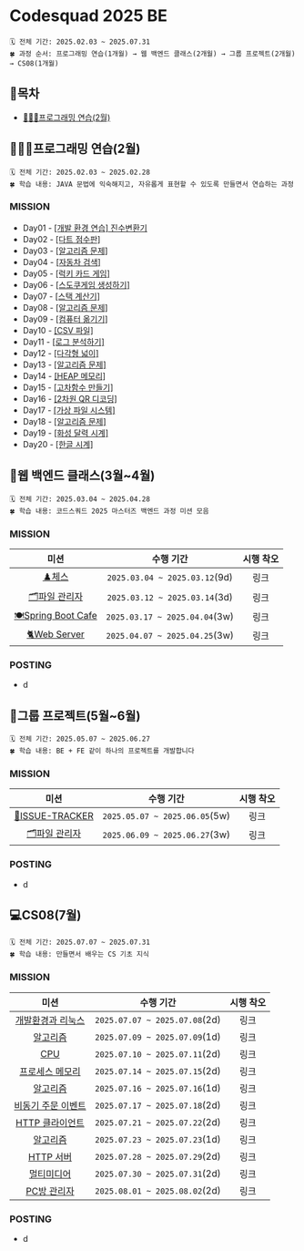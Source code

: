 # Codesquad 2025 BE

```aiignore
🗓️ 전체 기간: 2025.02.03 ~ 2025.07.31
🍀 과정 순서: 프로그래밍 연습(1개월) → 웹 백엔드 클래스(2개월) → 그룹 프로젝트(2개월) → CS08(1개월)
```

## 🍥목차
- [🧑🏻‍💻프로그래밍 연습(2월)](#🧑🏻‍💻-프로그래밍-연습(2월))


## 🧑🏻‍💻프로그래밍 연습(2월)
```aiignore
🗓️ 전체 기간: 2025.02.03 ~ 2025.02.28
🍀 학습 내용: JAVA 문법에 익숙해지고, 자유롭게 표현할 수 있도록 만들면서 연습하는 과정
```

### MISSION
- Day01 - [[개발 환경 연습] 진수변환기](https://gist.github.com/dorkem/e699f300d75d2d587eca2f2bca71f3cb)
- Day02 - [[다트 점수판]](https://gist.github.com/dorkem/e699f300d75d2d587eca2f2bca71f3cb)
- Day03 - [[알고리즘 문제]](https://gist.github.com/dorkem/e699f300d75d2d587eca2f2bca71f3cb)
- Day04 - [[자동차 검색]](https://gist.github.com/dorkem/e699f300d75d2d587eca2f2bca71f3cb)
- Day05 - [[럭키 카드 게임]](https://gist.github.com/dorkem/e699f300d75d2d587eca2f2bca71f3cb)
- Day06 - [[스도쿠게임 생성하기]](https://gist.github.com/dorkem/e699f300d75d2d587eca2f2bca71f3cb)
- Day07 - [[스택 계산기]](https://gist.github.com/dorkem/e699f300d75d2d587eca2f2bca71f3cb)
- Day08 - [[알고리즘 문제]](https://gist.github.com/dorkem/e699f300d75d2d587eca2f2bca71f3cb)
- Day09 - [[컴퓨터 옮기기]](https://gist.github.com/dorkem/e699f300d75d2d587eca2f2bca71f3cb)
- Day10 - [[CSV 파일]](https://gist.github.com/dorkem/e699f300d75d2d587eca2f2bca71f3cb)
- Day11 - [[로그 분석하기]](https://gist.github.com/dorkem/e699f300d75d2d587eca2f2bca71f3cb)
- Day12 - [[다각형 넓이]](https://gist.github.com/dorkem/e699f300d75d2d587eca2f2bca71f3cb)
- Day13 - [[알고리즘 문제]](https://gist.github.com/dorkem/e699f300d75d2d587eca2f2bca71f3cb)
- Day14 - [[HEAP 메모리]](https://gist.github.com/dorkem/e699f300d75d2d587eca2f2bca71f3cb)
- Day15 - [[고차함수 만들기]](https://gist.github.com/dorkem/e699f300d75d2d587eca2f2bca71f3cb)
- Day16 - [[2차원 QR 디코딩]](https://gist.github.com/dorkem/e699f300d75d2d587eca2f2bca71f3cb)
- Day17 - [[가상 파일 시스템]](https://gist.github.com/dorkem/e699f300d75d2d587eca2f2bca71f3cb)
- Day18 - [[알고리즘 문제]](https://gist.github.com/dorkem/e699f300d75d2d587eca2f2bca71f3cb)
- Day19 - [[화성 달력 시계]](https://gist.github.com/dorkem/e699f300d75d2d587eca2f2bca71f3cb)
- Day20 - [[한글 시계]](https://gist.github.com/dorkem/e699f300d75d2d587eca2f2bca71f3cb)

## 🧩웹 백엔드 클래스(3월~4월)
```aiignore
🗓️ 전체 기간: 2025.03.04 ~ 2025.04.28
🍀 학습 내용: 코드스쿼드 2025 마스터즈 백엔드 과정 미션 모음
```

### MISSION
|                               미션                                |            수행 기간            | 시행 착오 |
|:---------------------------------------------------------------:|:---------------------------:|:-----:|
|      [♟️체스](https://github.com/dorkem/be-chess/tree/main)       | `2025.03.04 ~ 2025.03.12`(9d) |  링크   |
|         [🗂️파일 관리자](https://github.com/dorkem/be-mdir)          | `2025.03.12 ~ 2025.03.14`(3d) |  링크   |
| [🍽️Spring Boot Cafe](https://github.com/dorkem/be-spring-cafe) | `2025.03.17 ~ 2025.04.04`(3w) |  링크   |
|      [🐈Web Server](https://github.com/dorkem/be-was-neon)      | `2025.04.07 ~ 2025.04.25`(3w) |  링크   |


### POSTING
- d

## 🧸그룹 프로젝트(5월~6월)
```aiignore
🗓️ 전체 기간: 2025.05.07 ~ 2025.06.27
🍀 학습 내용: BE + FE 같이 하나의 프로젝트를 개발합니다
```

### MISSION
|                               미션                                |             수행 기간             | 시행 착오 |
|:---------------------------------------------------------------:|:-----------------------------:|:-----:|
| [📰ISSUE-TRACKER](https://github.com/codesquad-masters2025-team05/issue-tracker) | `2025.05.07 ~ 2025.06.05`(5w) |  링크   |
|         [🗂️파일 관리자](https://github.com/dorkem/be-mdir)          | `2025.06.09 ~ 2025.06.27`(3w) |  링크   |


### POSTING
- d

## 💻CS08(7월)
```aiignore
🗓️ 전체 기간: 2025.07.07 ~ 2025.07.31
🍀 학습 내용: 만들면서 배우는 CS 기초 지식
```
### MISSION
|                                    미션                                    |             수행 기간             | 시행 착오 |
|:------------------------------------------------------------------------:|:-----------------------------:|:-----:|
|        [개발환경과 리눅스](https://github.com/dorkem/be-chess/tree/main)         | `2025.07.07 ~ 2025.07.08`(2d) |  링크   |
|              [알고리즘](https://github.com/dorkem/be-mdir)              | `2025.07.09 ~ 2025.07.09`(1d) |  링크   |
|     [CPU](https://github.com/dorkem/be-spring-cafe)      | `2025.07.10 ~ 2025.07.11`(2d) |  링크   |
|          [프로세스 메모리](https://github.com/dorkem/be-was-neon)           | `2025.07.14 ~ 2025.07.15`(2d) |  링크   |
|           [알고리즘](https://github.com/dorkem/be-chess/tree/main)           | `2025.07.16 ~ 2025.07.16`(1d) |  링크   |
|              [비동기 주문 이벤트](https://github.com/dorkem/be-mdir)              | `2025.07.17 ~ 2025.07.18`(2d) |  링크   |
|     [HTTP 클라이언트](https://github.com/dorkem/be-spring-cafe)      | `2025.07.21 ~ 2025.07.22`(2d) |  링크   |
|          [알고리즘](https://github.com/dorkem/be-was-neon)           | `2025.07.23 ~ 2025.07.23`(1d) |  링크   |
|              [HTTP 서버](https://github.com/dorkem/be-mdir)              | `2025.07.28 ~ 2025.07.29`(2d) |  링크   |
|     [멀티미디어](https://github.com/dorkem/be-spring-cafe)      | `2025.07.30 ~ 2025.07.31`(2d) |  링크   |
|          [PC방 관리자](https://github.com/dorkem/be-was-neon)           | `2025.08.01 ~ 2025.08.02`(2d) |  링크   |

### POSTING
- d
